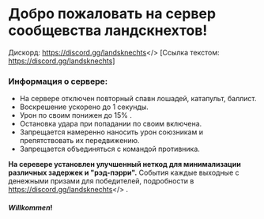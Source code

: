# Добро пожаловать на  сервер **сообщевства ландскнехтов!**
Дискорд: <a id="LANDSKNECTS MORDHAU RUS">https://discord.gg/landsknechts</> 
[Ссылка текстом: https://discord.gg/landsknechts]
### **Информация о сервере:**
- На сервере отключен повторный спавн лошадей, катапульт, баллист. 
- Воскрешение ускорено до 1 секунды. 
- Урон по своим понижен до 15% . 
- Остановка удара при попадании по своим включена.
- Запрещается намеренно наносить урон союзникам и препятствовать их передвижению.
- Запрещается объединяться с командой противника.

**На серевере установлен улучшенный неткод для минимализации различных задержек и "рэд-пэрри".**
События каждые выходные с денежными призами для победителей, подробности в <a id="дискорде">https://discord.gg/landsknechts</> .

#### ***Willkommen***! 
